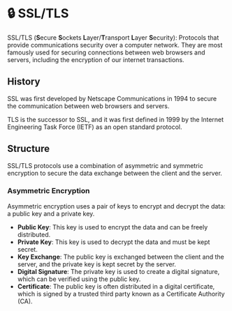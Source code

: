 # 🔒 SSL/TLS

SSL/TLS (**S**ecure **S**ockets **L**ayer/**T**ransport **L**ayer **S**ecurity): Protocols that provide communications security over a computer network.
They are most famously used for securing connections between web browsers and servers, including the encryption of our internet transactions.

## History

SSL was first developed by Netscape Communications in 1994 to secure the communication between web browsers and servers.

TLS is the successor to SSL, and it was first defined in 1999 by the Internet Engineering Task Force (IETF) as an open standard protocol.

## Structure

SSL/TLS protocols use a combination of asymmetric and symmetric encryption to secure the data exchange between the client and the server.

### Asymmetric Encryption

Asymmetric encryption uses a pair of keys to encrypt and decrypt the data: a public key and a private key.

- **Public Key**: This key is used to encrypt the data and can be freely distributed.
- **Private Key**: This key is used to decrypt the data and must be kept secret.
- **Key Exchange**: The public key is exchanged between the client and the server, and the private key is kept secret by the server.
- **Digital Signature**: The private key is used to create a digital signature, which can be verified using the public key.
- **Certificate**: The public key is often distributed in a digital certificate, which is signed by a trusted third party known as a Certificate Authority (CA).
